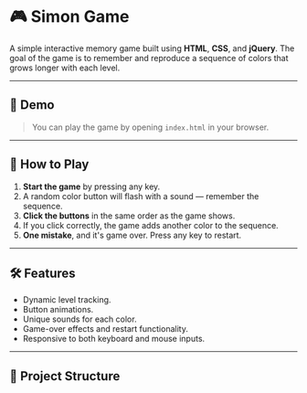 # 🎮 Simon Game

A simple interactive memory game built using **HTML**, **CSS**, and **jQuery**. The goal of the game is to remember and reproduce a sequence of colors that grows longer with each level.

---

## 🔗 Demo

> You can play the game by opening `index.html` in your browser.

---

## 🧠 How to Play

1. **Start the game** by pressing any key.
2. A random color button will flash with a sound — remember the sequence.
3. **Click the buttons** in the same order as the game shows.
4. If you click correctly, the game adds another color to the sequence.
5. **One mistake**, and it's game over. Press any key to restart.

---

## 🛠️ Features

- Dynamic level tracking.
- Button animations.
- Unique sounds for each color.
- Game-over effects and restart functionality.
- Responsive to both keyboard and mouse inputs.

---

## 📁 Project Structure


